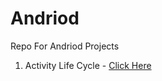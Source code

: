 # Andriod
Repo For Andriod Projects

1. Activity Life Cycle - [Click Here](https://github.com/gkrockz/Andriod/tree/main/ActivityLifeCycle)
